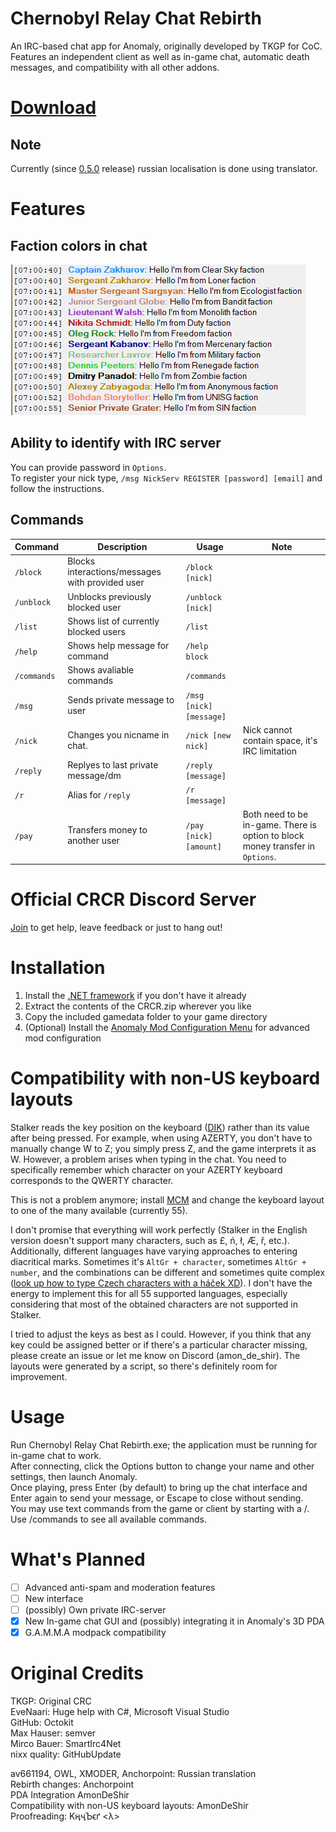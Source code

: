 # Chernobyl Relay Chat Rebirth
An IRC-based chat app for Anomaly, originally developed by TKGP for CoC. Features an independent client as well as in-game chat, automatic death messages, and compatibility with all other addons.

# [Download](https://github.com/8r2y5/Chernobyl-Relay-Chat-Rebirth/releases/tag/0.8.0)

## Note
Currently (since [0.5.0](https://github.com/8r2y5/Chernobyl-Relay-Chat-Rebirth/releases/tag/0.5.0) release) russian localisation is done using translator.

# Features
## Faction colors in chat
![Preview](./preview/faction_colors.png)

## Ability to identify with IRC server
You can provide password in `Options`.  
To register your nick type, `/msg NickServ REGISTER [password] [email]` and follow the instructions.

## Commands
| Command    | Description                                     | Usage                   | Note                                                                           |
|------------|-------------------------------------------------|-------------------------|--------------------------------------------------------------------------------|
| `/block`   | Blocks interactions/messages with provided user | `/block [nick]`         |                                                                                |
| `/unblock` | Unblocks previously blocked user                | `/unblock [nick]`       |                                                                                |
| `/list`    | Shows list of currently blocked users           | `/list`                 |                                                                                |
| `/help`    | Shows help message for command                  | `/help block`           |                                                                                |
| `/commands` | Shows avaliable commands                        | `/commands`             |                                                                                |
| `/msg`      | Sends private message to user                   | `/msg [nick] [message]` |                                                                                |
| `/nick` | Changes you nicname in chat.                    | `/nick [new nick]`       | Nick cannot contain space, it's IRC limitation                                 |
| `/reply` | Replyes to last private message/dm | `/reply [message]` |                                                                                |
| `/r` | Alias for `/reply` | `/r [message]` |                                                                                |
| `/pay` | Transfers money to another user | `/pay [nick] [amount]` | Both need to be in-game. There is option to block money transfer in `Options`. |                       |

# Official CRCR Discord Server
[Join](https://discord.gg/KjNHXCkHr9) to get help, leave feedback or just to hang out! 

# Installation
1. Install the [.NET framework](https://www.microsoft.com/net/download/framework) if you don't have it already  
2. Extract the contents of the CRCR.zip wherever you like
3. Copy the included gamedata folder to your game directory
4. (Optional) Install the [Anomaly Mod Configuration Menu](https://www.moddb.com/mods/stalker-anomaly/addons/anomaly-mod-configuration-menu) for advanced mod configuration

# Compatibility with non-US keyboard layouts
Stalker reads the key position on the keyboard ([DIK](https://community.bistudio.com/wiki/DIK_KeyCodes)) rather than its value after being pressed. For example, when using AZERTY, you don't have to manually change W to Z; you simply press Z, and the game interprets it as W. However, a problem arises when typing in the chat. You need to specifically remember which character on your AZERTY keyboard corresponds to the QWERTY character.

This is not a problem anymore; install [MCM](https://www.moddb.com/mods/stalker-anomaly/addons/anomaly-mod-configuration-menu) and change the keyboard layout to one of the many available (currently 55). 

I don't promise that everything will work perfectly (Stalker in the English version doesn't support many characters, such as £, ń, ł, Æ, ř, etc.). Additionally, different languages have varying approaches to entering diacritical marks. Sometimes it's `AltGr + character`, sometimes `AltGr + number`, and the combinations can be different and sometimes quite complex ([look up how to type Czech characters with a háček XD](https://www.czechtime.cz/article/how-to-type-czech-characters-on-keyboard/)). I don't have the energy to implement this for all 55 supported languages, especially considering that most of the obtained characters are not supported in Stalker.

I tried to adjust the keys as best as I could. However, if you think that any key could be assigned better or if there's a particular character missing, please create an issue or let me know on Discord (amon_de_shir). The layouts were generated by a script, so there's definitely room for improvement.

# Usage
Run Chernobyl Relay Chat Rebirth.exe; the application must be running for in-game chat to work.  
After connecting, click the Options button to change your name and other settings, then launch Anomaly.  
Once playing, press Enter (by default) to bring up the chat interface and Enter again to send your message, or Escape to close without sending.  
You may use text commands from the game or client by starting with a /. Use /commands to see all available commands.  

# What's Planned  
- [ ] Advanced anti-spam and moderation features
- [ ] New interface
- [ ] (possibly) Own private IRC-server
- [x] New In-game chat GUI and (possibly) integrating it in Anomaly's 3D PDA
- [x] G.A.M.M.A modpack compatibility

# Original Credits
TKGP: Original CRC  
EveNaari: Huge help with C#, Microsoft Visual Studio  
GitHub: Octokit  
Max Hauser: semver  
Mirco Bauer: SmartIrc4Net  
nixx quality: GitHubUpdate  
  
av661194, OWL, XMODER, Anchorpoint: Russian translation  
Rebirth changes: Anchorpoint  
PDA Integration AmonDeShir   
Compatibility with non-US keyboard layouts: AmonDeShir    
Proofreading: KӊҷЪϵґ <λ>    
